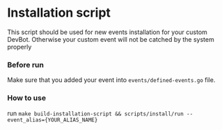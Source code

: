# Installation script
This script should be used for new events installation for your custom DevBot. Otherwise your custom event will not be catched by the system properly

### Before run
Make sure that you added your event into `events/defined-events.go` file. 

### How to use
run `make build-installation-script && scripts/install/run --event_alias={YOUR_ALIAS_NAME}`